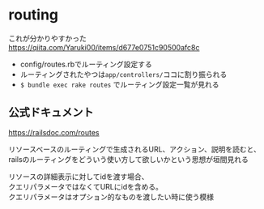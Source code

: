 # routing
これが分かりやすかった  
https://qiita.com/Yaruki00/items/d677e0751c90500afc8c

- config/routes.rbでルーティング設定する
- ルーティングされたやつは`app/controllers/`ココに割り振られる
- `$ bundle exec rake routes` でルーティング設定一覧が見れる

## 公式ドキュメント
https://railsdoc.com/routes

リソースベースのルーティングで生成されるURL、アクション、説明を読むと、  
railsのルーティングをどういう使い方して欲しいかという思想が垣間見れる

リソースの詳細表示に対してidを渡す場合、  
クエリパラメータではなくてURLにidを含める。  
クエリパラメータはオプション的なものを渡したい時に使う模様
